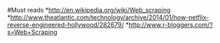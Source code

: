 #Must reads
*http://en.wikipedia.org/wiki/Web_scraping
*http://www.theatlantic.com/technology/archive/2014/01/how-netflix-reverse-engineered-hollywood/282679/
*http://www.r-bloggers.com/?s=Web+Scraping